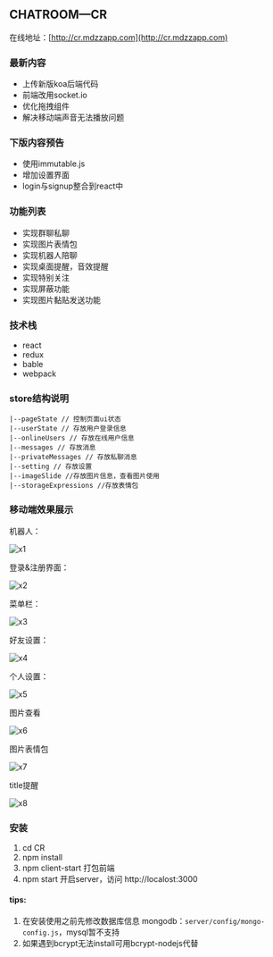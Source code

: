 ## CHATROOM—CR

在线地址：[http://cr.mdzzapp.com](http://cr.mdzzapp.com)

### 最新内容

- 上传新版koa后端代码
- 前端改用socket.io
- 优化拖拽组件
- 解决移动端声音无法播放问题

### 下版内容预告
- 使用immutable.js
- 增加设置界面
- login与signup整合到react中

### 功能列表

- 实现群聊私聊
- 实现图片表情包
- 实现机器人陪聊
- 实现桌面提醒，音效提醒
- 实现特别关注
- 实现屏蔽功能
- 实现图片黏贴发送功能

### 技术栈
- react
- redux
- bable
- webpack

### store结构说明

```
|--pageState // 控制页面ui状态
|--userState // 存放用户登录信息
|--onlineUsers // 存放在线用户信息
|--messages // 存放消息
|--privateMessages // 存放私聊消息
|--setting // 存放设置
|--imageSlide //存放图片信息，查看图片使用
|--storageExpressions //存放表情包
```
### 移动端效果展示

机器人：

![x1](./app/images/x1.jpg)

登录&注册界面：

![x2](./app/images/x2.png)

菜单栏：

![x3](./app/images/x3.png)

好友设置：

![x4](./app/images/x4.png)

个人设置：

![x5](./app/images/x5.png)

图片查看

![x6](./app/images/news-1.png)

图片表情包

 ![x7](./app/images/news-2.png)

title提醒

 ![x8](./app/images/news-0.png)


### 安装

1. cd CR
2. npm install
3. npm client-start 打包前端
4. npm start 开启server，访问 http://localost:3000

#### tips:

1. 在安装使用之前先修改数据库信息 mongodb：`server/config/mongo-config.js`，mysql暂不支持
2. 如果遇到bcrypt无法install可用bcrypt-nodejs代替


